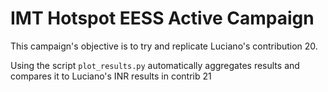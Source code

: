 # IMT Hotspot EESS Active Campaign

This campaign's objective is to try and replicate Luciano's contribution 20.

Using the script `plot_results.py` automatically aggregates results and compares it to Luciano's INR results in
contrib 21
